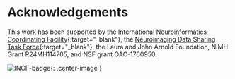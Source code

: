 ---
---

# Acknowledgements

This work has been supported by the [International Neuroinformatics Coordinating Facility](https://www.incf.org/){:target="_blank"}, the [Neuroimaging Data Sharing Task Force](https://web.archive.org/web/20170813183704/http://wiki.incf.org/mediawiki/index.php/Neuroimaging_Task_Force){:target="_blank"}, the Laura and John Arnold Foundation, NIMH Grant R24MH114705, and NSF grant OAC-1760950.

![INCF-badge](./assets/img/incf-badge_281x210.png){: .center-image }
